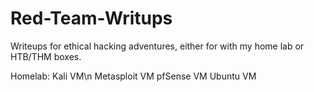 # Red-Team-Writups
Writeups for ethical hacking adventures, either for with my home lab or HTB/THM boxes.

Homelab:
  Kali VM\n
  Metasploit VM
  pfSense VM
  Ubuntu VM
